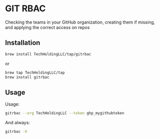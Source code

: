 # GIT RBAC

Checking the teams in your GitHub organization, creating them if missing, and applying the correct access on repos

## Installation

```sh
brew install TechHoldingLLC/tap/gitrbac
```
or 
```sh
brew tap TechHoldingLLC/tap
brew install gitrbac
```

## Usage

Usage:
```sh
gitrbac --org TechHoldingLLC --token ghp_mygithubtoken
```

And always:
```sh
gitrbac -h
```
